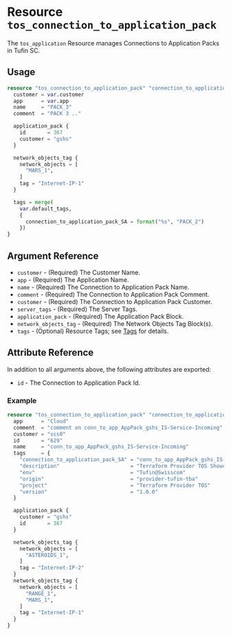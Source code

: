 # Resource `tos_connection_to_application_pack`

The `tos_application` Resource manages Connections to Application Packs in Tufin SC.

## Usage

```terraform
resource "tos_connection_to_application_pack" "connection_to_application_pack1" {
  customer = var.customer
  app      = var.app
  name     = "PACK_3"
  comment  = "PACK 3 .."

  application_pack {
    id       = 367
    customer = "gshs"
  }

  network_objects_tag {
    network_objects = [
      "MARS_1",
    ]
    tag = "Internet-IP-1"
  }

  tags = merge(
    var.default_tags,
    {
      connection_to_application_pack_SA = format("%s", "PACK_2")
    })
}
```

## Argument Reference

* `customer` - (Required) The Customer Name.
* `app` - (Required) The Application Name.
* `name` - (Required) The Connection to Application Pack Name.
* `comment` - (Required) The Connection to Application Pack Comment.
* `customer` - (Required) The Connection to Application Pack Customer.
* `server_tags` - (Required) The Server Tags.
* `application_pack` - (Required) The Application Pack Block.
* `network_objects_tag` - (Required) The Network Objects Tag Block(s).
* `tags` - (Optional) Resource Tags; see [Tags](tag.md) for details.

## Attribute Reference

In addition to all arguments above, the following attributes are exported:

* `id` - The Connection to Application Pack Id.

### Example

```terraform
resource "tos_connection_to_application_pack" "connection_to_application_pack1" {
  app      = "Cloud"
  comment  = "comment on conn_to_app_AppPack_gshs_IS-Service-Incoming"
  customer = "scs0"
  id       = "629"
  name     = "conn_to_app_AppPack_gshs_IS-Service-Incoming"
  tags     = {
    "connection_to_application_pack_SA" = "conn_to_app_AppPack_gshs_IS-Service-Incoming"
    "description"                       = "Terraform Provider TOS Showcase Connection to Application Packs"
    "env"                               = "Tufin@Swisscom"
    "origin"                            = "provider-tufin-tba"
    "project"                           = "Terraform Provider TOS"
    "version"                           = "1.0.0"
  }

  application_pack {
    customer = "gshs"
    id       = 367
  }

  network_objects_tag {
    network_objects = [
      "ASTEROIDS_1",
    ]
    tag = "Internet-IP-2"
  }
  network_objects_tag {
    network_objects = [
      "RANGE_1",
      "MARS_1",
    ]
    tag = "Internet-IP-1"
  }
}
```